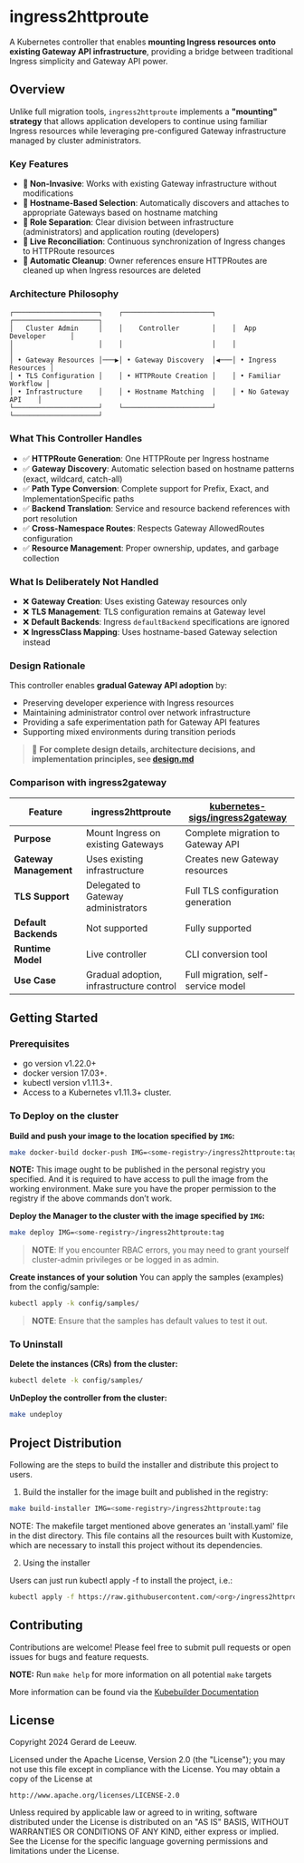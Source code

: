 # ingress2httproute

A Kubernetes controller that enables **mounting Ingress resources onto existing Gateway API infrastructure**, providing a bridge between traditional Ingress simplicity and Gateway API power.

## Overview

Unlike full migration tools, `ingress2httproute` implements a **"mounting" strategy** that allows application developers to continue using familiar Ingress resources while leveraging pre-configured Gateway infrastructure managed by cluster administrators.

### Key Features

- **🔄 Non-Invasive**: Works with existing Gateway infrastructure without modifications
- **🎯 Hostname-Based Selection**: Automatically discovers and attaches to appropriate Gateways based on hostname matching
- **👥 Role Separation**: Clear division between infrastructure (administrators) and application routing (developers)
- **🔄 Live Reconciliation**: Continuous synchronization of Ingress changes to HTTPRoute resources
- **🧹 Automatic Cleanup**: Owner references ensure HTTPRoutes are cleaned up when Ingress resources are deleted

### Architecture Philosophy

```
┌─────────────────────┐    ┌──────────────────────┐    ┌─────────────────────┐
│   Cluster Admin     │    │    Controller        │    │  App Developer      │
│                     │    │                      │    │                     │
│ • Gateway Resources │───▶│ • Gateway Discovery  │◀───│ • Ingress Resources │
│ • TLS Configuration │    │ • HTTPRoute Creation │    │ • Familiar Workflow │
│ • Infrastructure    │    │ • Hostname Matching  │    │ • No Gateway API    │
└─────────────────────┘    └──────────────────────┘    └─────────────────────┘
```

### What This Controller Handles

- ✅ **HTTPRoute Generation**: One HTTPRoute per Ingress hostname
- ✅ **Gateway Discovery**: Automatic selection based on hostname patterns (exact, wildcard, catch-all)
- ✅ **Path Type Conversion**: Complete support for Prefix, Exact, and ImplementationSpecific paths
- ✅ **Backend Translation**: Service and resource backend references with port resolution
- ✅ **Cross-Namespace Routes**: Respects Gateway AllowedRoutes configuration
- ✅ **Resource Management**: Proper ownership, updates, and garbage collection

### What Is Deliberately Not Handled

- ❌ **Gateway Creation**: Uses existing Gateway resources only
- ❌ **TLS Management**: TLS configuration remains at Gateway level  
- ❌ **Default Backends**: Ingress `defaultBackend` specifications are ignored
- ❌ **IngressClass Mapping**: Uses hostname-based Gateway selection instead

### Design Rationale

This controller enables **gradual Gateway API adoption** by:
- Preserving developer experience with Ingress resources
- Maintaining administrator control over network infrastructure
- Providing a safe experimentation path for Gateway API features
- Supporting mixed environments during transition periods

> 📖 **For complete design details, architecture decisions, and implementation principles, see [design.md](./design.md)**

### Comparison with ingress2gateway

| Feature | ingress2httproute | [kubernetes-sigs/ingress2gateway](https://github.com/kubernetes-sigs/ingress2gateway) |
|---------|-------------------|-------------------------|
| **Purpose** | Mount Ingress on existing Gateways | Complete migration to Gateway API |
| **Gateway Management** | Uses existing infrastructure | Creates new Gateway resources |
| **TLS Support** | Delegated to Gateway administrators | Full TLS configuration generation |
| **Default Backends** | Not supported | Fully supported |
| **Runtime Model** | Live controller | CLI conversion tool |
| **Use Case** | Gradual adoption, infrastructure control | Full migration, self-service model |

## Getting Started

### Prerequisites
- go version v1.22.0+
- docker version 17.03+.
- kubectl version v1.11.3+.
- Access to a Kubernetes v1.11.3+ cluster.

### To Deploy on the cluster
**Build and push your image to the location specified by `IMG`:**

```sh
make docker-build docker-push IMG=<some-registry>/ingress2httproute:tag
```

**NOTE:** This image ought to be published in the personal registry you specified.
And it is required to have access to pull the image from the working environment.
Make sure you have the proper permission to the registry if the above commands don’t work.

**Deploy the Manager to the cluster with the image specified by `IMG`:**

```sh
make deploy IMG=<some-registry>/ingress2httproute:tag
```

> **NOTE**: If you encounter RBAC errors, you may need to grant yourself cluster-admin
privileges or be logged in as admin.

**Create instances of your solution**
You can apply the samples (examples) from the config/sample:

```sh
kubectl apply -k config/samples/
```

>**NOTE**: Ensure that the samples has default values to test it out.

### To Uninstall
**Delete the instances (CRs) from the cluster:**

```sh
kubectl delete -k config/samples/
```

**UnDeploy the controller from the cluster:**

```sh
make undeploy
```

## Project Distribution

Following are the steps to build the installer and distribute this project to users.

1. Build the installer for the image built and published in the registry:

```sh
make build-installer IMG=<some-registry>/ingress2httproute:tag
```

NOTE: The makefile target mentioned above generates an 'install.yaml'
file in the dist directory. This file contains all the resources built
with Kustomize, which are necessary to install this project without
its dependencies.

2. Using the installer

Users can just run kubectl apply -f <URL for YAML BUNDLE> to install the project, i.e.:

```sh
kubectl apply -f https://raw.githubusercontent.com/<org>/ingress2httproute/<tag or branch>/dist/install.yaml
```

## Contributing

Contributions are welcome! Please feel free to submit pull requests or open issues for bugs and feature requests.

**NOTE:** Run `make help` for more information on all potential `make` targets

More information can be found via the [Kubebuilder Documentation](https://book.kubebuilder.io/introduction.html)

## License

Copyright 2024 Gerard de Leeuw.

Licensed under the Apache License, Version 2.0 (the "License");
you may not use this file except in compliance with the License.
You may obtain a copy of the License at

    http://www.apache.org/licenses/LICENSE-2.0

Unless required by applicable law or agreed to in writing, software
distributed under the License is distributed on an "AS IS" BASIS,
WITHOUT WARRANTIES OR CONDITIONS OF ANY KIND, either express or implied.
See the License for the specific language governing permissions and
limitations under the License.

